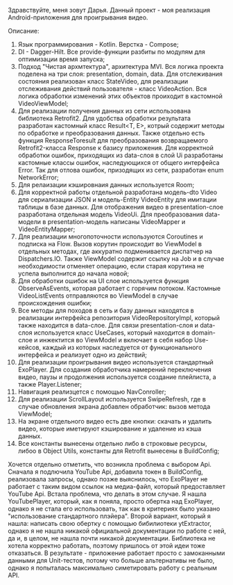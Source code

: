 Здравствуйте, меня зовут Дарья. Данный проект - моя реализация Android-приложения для проигрывания видео.

Описание:
1) Язык программирования - Kotlin. Верстка - Compose;
2) DI - Dagger-Hilt. Все provide-функции разбиты по модулям для оптимизации время запуска;
3) Подход "Чистая архмтектура", архитектура MVI. Вся логика проекта поделена на три слоя: presentation, domain, data. Для отслеживания состояния реализован класс
StateVideo, для реализации отслеживания действий пользователя - класс VideoAction. Вся логика обработки изменений этих объектов проиходит в кастомной VideoViewModel;
4) Для реализации получения данных из сети использована библиотека Retrofit2. Для удобства обработки результата разработан кастомный класс Result<T, E>, котрый
содержит методы по обработке и преобразования данных. Также отдельно есть функция ResponseToresult для преобразования возвращаемого Retrofit2-класса Response к
базису приложения. Для корректной обработки ошибок, приходящих из data-слоя в слой Ui разработаны кастомные классы ошибок, наследующихся от общего интерфейса Error.
Так для отлова ошибок, призодящих из сети, разработан enum NetworkError;
5) Для релаизации кэшировнаия данных используется Room;
6) Для корректной работы отдельной разработана модель-dto Video для сериализации JSON и модель-Entity VideoEntity для имитации таблицы в базе данных. Для отображения
видео в presentation-слое разработана отдельная модель VideoUi. Для преобразования data-модели в presentation-модель написаны VideoMapper и VideoEntityMapper;
7) Для реализации многопоточности используются Coroutines и подписка на Flow. Вызов корутин происходит во ViewModel в отдельных методах, где аккуратно подменивается
диспатчер на Dispatchers.IO. Также ViewModel содержит ссылку на Job и в случае необходимости отменяет операцию, если старая корутина не успела выполнится до начала новой;
8) Для обработки ошибок на UI слое используется функция ObserveAsEvents, которая работает с горячим потоком. Кастомные VideoListEvents отправляются во ViewModel
в случае происхождения ошибки;
9) Все методы для походов в сеть и базу данных находятся в реализации интерфейса репозитория VideoRepositoryImpl, который также находится в data-слое. Для
связи presentation-слоя и data-слоя используется класс UseCases, который находится в domain-слое и инжектится во ViewModel и включает в себя набор Use-кейсов,
каждый из которых наследуется от функционального интерфейса и реализует одно из действий;
10) Для реализации проигрывания видео используется стандартный ExoPlayer. Для создания обработчика намерений переключения видео, паузы и продолжения используется создание
плейлиста, а также Player.Listener;
11) Навигация реализцется с помощью NavConroller;
12) Для реализации ScrollLayout используется SwipeRefresh, где в случае обновления экрана добавлен обработчик: вызов метода ViewModel;
13) На экране отдельного видео есть две кнопки: скачать и удалить видео, которые иметируют кэширование и удаление из кэша данных.
14) Все константы вынесены отдельно либо в строковые ресурсы, либоо в Object Utils, константы для Retrofit вынесены в BuildConfig;


Хочется отдельно отметить, что возникла проблема с выбором Api. Сначала я подлючила YouTube Api, добавила токен в BuildConfig, реализовала запросы, однако позже
выяснилось, что ExoPlayer не работает с таким видом ссылок на медиа-файл, который предоставляет YouTube Api. Встала проблема, что делать в этом случае. Я нашла YouTubePlayer,
который, как я поняла, просто обертка над ExoPlayer, однако я не стала его использовать, так как в критериях было указано "использование стандартного плэйера".
Второй вариант, который я нашла: написать свою обертку с помощью бибилиотеки ytExtractor, однако я не нашла никакой официальной документации по работе с ней, да и, в целом,
не нашла почти никакой документации. Библиотека не хотела корректно работать, поэтому пришлось от этой идеи тоже отказаться. В результате - приложение работает
просто с замоканными данными для Unit-тестов, потому что больше альтернативы не было, однако я попыталась максимально симетировать работу с реальным API.




